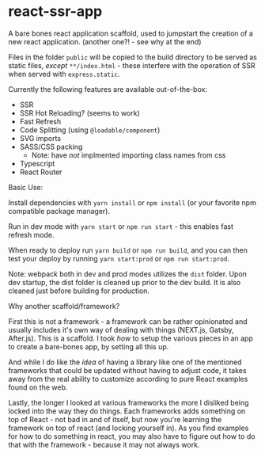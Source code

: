 # react-ssr-app

A bare bones react application scaffold, used to jumpstart the creation of a new react application. (another one?! - see why at the end)

Files in the folder `public` will be copied to the build directory to be served as static files, _except_ `**/index.html` - these interfere with the operation of SSR when served with `express.static`.

Currently the following features are available out-of-the-box:

- SSR
- SSR Hot Reloading? (seems to work)
- Fast Refresh
- Code Splitting (using `@loadable/component`)
- SVG imports
- SASS/CSS packing
  - Note: have _not_ implmented importing class names from css
- Typescript
- React Router

Basic Use:

Install dependencies with `yarn install` or `npm install` (or your favorite npm compatible package manager).

Run in dev mode with `yarn start` or `npm run start` - this enables fast refresh mode.

When ready to deploy run `yarn build` or `npm run build`, and you can then test your deploy by running `yarn start:prod` or `npm run start:prod`.

Note: webpack both in dev and prod modes utilizes the `dist` folder.  Upon dev startup, the dist folder is cleaned up prior to the dev build.  It is also cleaned just before building for production.

Why another scaffold/framework?

First this is not a framework - a framework can be rather opinionated and usually includes it's own way of dealing with things (NEXT.js, Gatsby, After.js). This is a scaffold. I took _how_ to setup the various pieces in an app to create a bare-bones app, by setting all this up.

And while I do like the _idea_ of having a library like one of the mentioned frameworks that could be updated without having to adjust code, it takes away from the real ability to customize according to pure React examples found on the web.

Lastly, the longer I looked at various frameworks the more I disliked being locked into the way they do things. Each frameworks adds something on top of React - not bad in and of itself, but now you're learning the framework on top of react (and locking yourself in). As you find examples for how to do something in react, you may also have to figure out how to do that with the framework - because it may not always work.